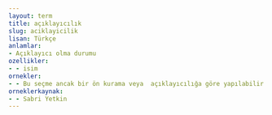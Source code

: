 ```yaml
---
layout: term
title: açıklayıcılık
slug: aciklayicilik
lisan: Türkçe
anlamlar:
- Açıklayıcı olma durumu
ozellikler:
- - isim
ornekler:
- - Bu seçme ancak bir ön kurama veya  açıklayıcılığa göre yapılabilir.
orneklerkaynak:
- - Sabri Yetkin
---
```

